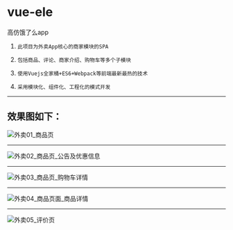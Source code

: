 # vue-ele




高仿饿了么app





 1. 	此项目为外卖App核心的商家模块的SPA
 2. 	包括商品、评论、商家介绍、购物车等多个子模块
 3. 	使用Vuejs全家桶+ES6+Webpack等前端最新最热的技术
 4. 	采用模块化、组件化、工程化的模式开发


----------
效果图如下：
----------
 
![外卖01_商品页][1]


----------


  ![外卖02_商品页_公告及优惠信息][2]
  


----------

![外卖03_商品页_购物车详情][3]


----------
![外卖04_商品页面_商品详情][4]


----------
![外卖05_评价页][5]

  
  
  


  [1]: https://raw.githubusercontent.com/QAQXiYangYang/vue-ele/master/%E7%B4%A0%E6%9D%90/%E5%A4%96%E5%8D%9601_%E5%95%86%E5%93%81%E9%A1%B5.jpg
  [2]: https://raw.githubusercontent.com/QAQXiYangYang/vue-ele/master/%E7%B4%A0%E6%9D%90/%E5%A4%96%E5%8D%9602_%E5%95%86%E5%93%81%E9%A1%B5_%E5%85%AC%E5%91%8A%E5%8F%8A%E4%BC%98%E6%83%A0%E4%BF%A1%E6%81%AF.jpg
  [3]: https://raw.githubusercontent.com/QAQXiYangYang/vue-ele/master/%E7%B4%A0%E6%9D%90/%E5%A4%96%E5%8D%9603_%E5%95%86%E5%93%81%E9%A1%B5_%E8%B4%AD%E7%89%A9%E8%BD%A6%E8%AF%A6%E6%83%85.jpg
  [4]: https://raw.githubusercontent.com/QAQXiYangYang/vue-ele/master/%E7%B4%A0%E6%9D%90/%E5%A4%96%E5%8D%9604_%E5%95%86%E5%93%81%E9%A1%B5%E9%9D%A2_%E5%95%86%E5%93%81%E8%AF%A6%E6%83%85.jpg
  [5]: https://raw.githubusercontent.com/QAQXiYangYang/vue-ele/master/%E7%B4%A0%E6%9D%90/%E5%A4%96%E5%8D%9605_%E8%AF%84%E4%BB%B7%E9%A1%B5.jpg
